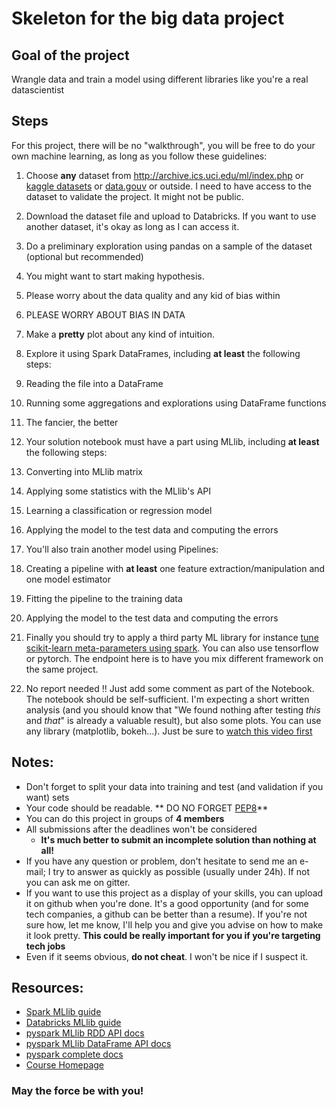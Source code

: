 # Skeleton for the big data project

## Goal of the project

Wrangle data and train a model using different libraries like you're a real datascientist

## Steps 

For this project, there will be no "walkthrough", you will be free to do your own machine learning, as long as you follow these guidelines:

1. Choose **any** dataset from http://archive.ics.uci.edu/ml/index.php or [kaggle datasets](https://www.kaggle.com/datasets) or [data.gouv](https://www.data.gouv.fr/fr/) or outside. I need to have access to the dataset to validate the project. It might not be public.
2. Download the dataset file and upload to Databricks. If you want to use another dataset, it's okay as long as I can access it.
3. Do a preliminary exploration using pandas on a sample of the dataset (optional but recommended)
  1. You might want to start making hypothesis.
  2. Please worry about the data quality and any kid of bias within
  3. PLEASE WORRY ABOUT BIAS IN DATA
  4. Make a **pretty** plot about any kind of intuition.
4. Explore it using Spark DataFrames, including **at least** the following steps:
  1. Reading the file into a DataFrame
  2. Running some aggregations and explorations using DataFrame functions
  3. The fancier, the better
5. Your solution notebook must have a part using MLlib, including **at least** the following steps:
  1. Converting into MLlib matrix
  2. Applying some statistics with the  MLlib's API
  3. Learning a classification or regression model
  4. Applying the model to the test data and computing the errors
6. You'll also train another model using Pipelines:
  1. Creating a pipeline with **at least** one feature extraction/manipulation and one model estimator
  2. Fitting the pipeline to the training data
  3. Applying the model to the test data and computing the errors
7. Finally you should try to apply a third party ML library for instance [tune scikit-learn meta-parameters using spark](https://docs.databricks.com/spark/latest/mllib/third-party-libraries.html#scikit-learn). You can also use tensorflow or pytorch. The endpoint here is to have you mix different framework on the same project.

8. No report needed !! Just add some comment as part of the Notebook. The notebook should be self-sufficient. I'm expecting a short written analysis (and you should know that "We found nothing after testing *this* and *that*" is already a valuable result), but also some plots. You can use any library (matplotlib, bokeh...). Just be sure to [watch this video first](https://www.youtube.com/watch?v=xAoljeRJ3lU)

## Notes: 
  - Don't forget to split your data into training and test (and validation if you want) sets
  - Your code should be readable. ** DO NO FORGET [PEP8](https://www.python.org/dev/peps/pep-0008/)**
  - You can do this project in groups of **4 members**
  - All submissions after the deadlines won't be considered
    - **It's much better to submit an incomplete solution than nothing at all!**
  - If you have any question or problem, don't hesitate to send me an e-mail; I try to answer as quickly as possible (usually under 24h). If not you can ask me on gitter.
  - If you want to use this project as a display of your skills, you can upload it on github when you're done. It's a good opportunity (and for some tech companies, a github can be better than a resume). If you're not sure how, let me know, I'll help you and give you advise on how to make it look pretty. **This could be really important for you if you're targeting tech jobs**
  - Even if it seems obvious, **do not cheat**. I won't be nice if I suspect it.
  
## Resources:
  - [Spark MLlib guide](https://spark.apache.org/docs/latest/ml-guide.html)
  - [Databricks MLlib guide](https://docs.databricks.com/spark/latest/mllib/index.html#)
  - [pyspark MLlib RDD API docs](https://spark.apache.org/docs/latest/api/python/pyspark.mllib.html)
  - [pyspark MLlib DataFrame API docs](https://spark.apache.org/docs/latest/api/python/pyspark.ml.html)
  - [pyspark complete docs](https://spark.apache.org/docs/latest/api/python/)
  - [Course Homepage](https://waterponey.github.io/SparkCourse/)
  
### May the force be with you!